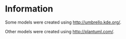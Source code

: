 # Information

Some models were created using <http://umbrello.kde.org/>.

Other models were created using <http://plantuml.com/>.
